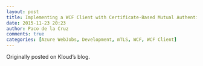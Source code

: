 ```yaml
---
layout: post
title: Implementing a WCF Client with Certificate-Based Mutual Authentication without using Windows Certificate Store
date: 2015-11-23 20:23
author: Paco de la Cruz
comments: true
categories: [Azure WebJobs, Development, mTLS, WCF, WCF Client]
---
```

Originally posted on Kloud’s blog.
